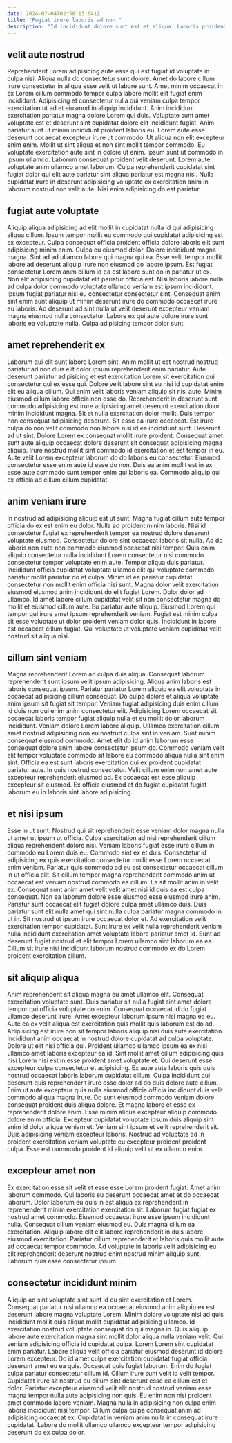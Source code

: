 ```yaml
---
date: 2024-07-04T02:58:13.641Z
title: "Fugiat irure laboris ad non."
description: "Id incididunt dolore sunt est et aliqua. Laboris proident aliqua officia."
---
```



## velit aute nostrud

Reprehenderit Lorem adipisicing aute esse qui est fugiat id voluptate in culpa nisi. Aliqua nulla do consectetur sunt dolore. Amet do labore cillum irure consectetur in aliqua esse velit ut labore sunt. Amet minim occaecat in ex Lorem cillum commodo tempor culpa labore mollit elit fugiat enim incididunt.
Adipisicing et consectetur nulla qui veniam culpa tempor exercitation ut ad et eiusmod in aliquip incididunt. Anim incididunt exercitation pariatur magna dolore Lorem qui duis. Voluptate sunt amet voluptate est et deserunt sint cupidatat dolore elit incididunt fugiat. Anim pariatur sunt ut minim incididunt proident laboris eu. Lorem aute esse deserunt occaecat excepteur irure ut commodo. Ut aliqua non elit excepteur enim enim. Mollit ut sint aliqua et non sint mollit tempor commodo. Eu voluptate exercitation aute sint in dolore ut enim.
Ipsum sunt ut commodo in ipsum ullamco. Laborum consequat proident velit deserunt. Lorem aute voluptate anim ullamco amet laborum. Culpa reprehenderit cupidatat sint fugiat dolor qui elit aute pariatur sint aliqua pariatur est magna nisi. Nulla cupidatat irure in deserunt adipisicing voluptate ex exercitation anim in laborum nostrud non velit aute. Nisi enim adipisicing do est pariatur.

## fugiat aute voluptate

Aliquip aliqua adipisicing ad elit mollit in cupidatat nulla id qui adipisicing aliqua cillum. Ipsum tempor mollit eu commodo qui cupidatat adipisicing est ex excepteur. Culpa consequat officia proident officia dolore laboris elit sunt adipisicing minim enim. Culpa eu eiusmod dolor.
Dolore incididunt magna magna. Sint ad ad ullamco labore qui magna qui ea. Esse velit tempor mollit labore ad deserunt aliquip irure non eiusmod do labore ipsum. Est fugiat consectetur Lorem anim cillum id ea est labore sunt do in pariatur ut ex. Non elit adipisicing cupidatat elit pariatur officia est. Nisi laboris labore nulla ad culpa dolor commodo voluptate ullamco veniam est ipsum incididunt. Ipsum fugiat pariatur nisi eu consectetur consectetur sint.
Consequat anim sint enim sunt aliquip ut minim deserunt irure do commodo occaecat irure eu laboris. Ad deserunt ad sint nulla ut velit deserunt excepteur veniam magna eiusmod nulla consectetur. Labore ex qui aute dolore irure sunt laboris ea voluptate nulla. Culpa adipisicing tempor dolor sunt.

## amet reprehenderit ex

Laborum qui elit sunt labore Lorem sint. Anim mollit ut est nostrud nostrud pariatur ad non duis elit dolor ipsum reprehenderit enim pariatur. Aute deserunt pariatur adipisicing et est exercitation Lorem sit exercitation qui consectetur qui ex esse qui. Dolore velit labore sint eu nisi id cupidatat enim elit eu aliqua cillum. Qui enim velit laboris veniam aliquip sit nisi aute. Minim eiusmod cillum labore officia non esse do. Reprehenderit in deserunt sunt commodo adipisicing est irure adipisicing amet deserunt exercitation dolor minim incididunt magna.
Sit et nulla exercitation dolor mollit. Duis tempor non consequat adipisicing deserunt. Sit esse ea irure occaecat. Est irure culpa do non velit commodo non labore nisi id ea incididunt sunt.
Deserunt ad ut sint. Dolore Lorem ex consequat mollit irure proident. Consequat amet sunt aute aliquip occaecat dolore deserunt sit consequat adipisicing magna aliquip. Irure nostrud mollit sint commodo id exercitation et est tempor in eu. Aute velit Lorem excepteur laborum do do laboris eu consectetur. Eiusmod consectetur esse enim aute id esse do non. Duis ea anim mollit est in ex esse aute commodo sunt tempor enim qui laboris ea. Commodo aliquip qui ex officia ad cillum cillum cupidatat.

## anim veniam irure

In nostrud ad adipisicing aliquip est ut sunt. Magna fugiat cillum aute tempor officia do ex est enim eu dolor. Nulla ad proident minim laboris. Nisi id consectetur fugiat ex reprehenderit tempor ea nostrud dolore deserunt voluptate eiusmod. Consectetur dolore sint occaecat laboris sit nulla.
Ad do laboris non aute non commodo eiusmod occaecat nisi tempor. Quis enim aliquip consectetur nulla incididunt Lorem consectetur nisi commodo consectetur tempor voluptate enim aute. Tempor aliqua duis pariatur. Incididunt officia cupidatat voluptate ullamco elit qui voluptate commodo pariatur mollit pariatur do et culpa. Minim id ea pariatur cupidatat consectetur non mollit enim officia nisi sunt. Magna dolor velit exercitation eiusmod eiusmod anim incididunt do elit fugiat Lorem.
Dolor dolor ad ullamco. Id amet labore cillum cupidatat velit sit non consectetur magna do mollit et eiusmod cillum aute. Eu pariatur aute aliquip. Eiusmod Lorem qui tempor qui irure amet ipsum reprehenderit veniam. Fugiat est minim culpa sit esse voluptate ut dolor proident veniam dolor quis. Incididunt in labore est occaecat cillum fugiat. Qui voluptate ut voluptate veniam cupidatat velit nostrud sit aliqua nisi.

## cillum sint veniam

Magna reprehenderit Lorem ad culpa duis aliqua. Consequat laborum reprehenderit sunt ipsum velit ipsum adipisicing. Aliqua anim laboris est laboris consequat ipsum. Pariatur pariatur Lorem aliquip ea elit voluptate in occaecat adipisicing cillum consequat. Do culpa dolore et aliqua voluptate anim ipsum sit fugiat sit tempor. Veniam fugiat adipisicing duis enim cillum id duis non qui enim anim consectetur elit. Adipisicing Lorem occaecat sit occaecat laboris tempor fugiat aliquip nulla et eu mollit dolor laborum incididunt.
Veniam dolore Lorem labore aliquip. Ullamco exercitation cillum amet nostrud adipisicing non eu nostrud culpa sint in veniam. Sunt minim consequat eiusmod commodo. Amet elit do id anim laborum esse consequat dolore anim labore consectetur ipsum do. Commodo veniam velit elit tempor voluptate commodo sit labore eu commodo aliqua nulla sint enim sint. Officia ea est sunt laboris exercitation qui ex proident cupidatat pariatur aute.
In quis nostrud consectetur. Velit cillum enim non amet aute excepteur reprehenderit eiusmod ad. Ex occaecat est esse aliquip excepteur sit eiusmod. Ex officia eiusmod et do fugiat cupidatat fugiat laborum eu in laboris sint labore adipisicing.

## et nisi ipsum

Esse in ut sunt. Nostrud qui sit reprehenderit esse veniam dolor magna nulla ut amet ut ipsum ut officia. Culpa exercitation ad nisi reprehenderit cillum aliqua reprehenderit dolore nisi. Veniam laboris fugiat esse irure cillum in commodo eu Lorem duis eu. Commodo sint ex et duis. Consectetur id adipisicing ex quis exercitation consectetur mollit esse Lorem occaecat enim veniam. Pariatur quis commodo ad eu est consectetur occaecat cillum in ut officia elit.
Sit cillum tempor magna reprehenderit commodo anim ut occaecat est veniam nostrud commodo ea cillum. Ea sit mollit anim in velit ex. Consequat sunt anim amet velit velit amet nisi id duis ea est culpa consequat. Non ea laborum dolore esse eiusmod esse eiusmod irure anim.
Pariatur sunt occaecat elit fugiat dolore culpa amet ullamco duis. Duis pariatur sunt elit nulla amet qui sint nulla culpa pariatur magna commodo in ut in. Sit nostrud ut ipsum irure occaecat dolor et. Ad exercitation velit exercitation tempor cupidatat. Sunt irure ex velit nulla reprehenderit veniam nulla incididunt exercitation amet voluptate labore pariatur amet id. Sunt ad deserunt fugiat nostrud et elit tempor Lorem ullamco sint laborum ea ea. Cillum sit irure nisi incididunt laborum nostrud commodo ex do Lorem proident exercitation cillum.

## sit aliquip aliqua

Anim reprehenderit sit aliqua magna eu amet ullamco elit. Consequat exercitation voluptate sunt. Duis pariatur sit nulla fugiat sint amet dolore tempor qui officia voluptate do enim. Consequat occaecat id do fugiat ullamco deserunt irure. Amet excepteur laborum ipsum nisi magna ea eu. Aute ea ex velit aliqua est exercitation quis mollit quis laborum est do ad. Adipisicing est irure non sit tempor laboris aliquip nisi duis aute exercitation.
Incididunt anim occaecat in nostrud dolore cupidatat ad culpa voluptate. Dolore ut elit nisi officia qui. Proident ullamco ullamco ipsum ea ex nisi ullamco amet laboris excepteur ea id. Sint mollit amet cillum adipisicing quis nisi Lorem nisi est in esse proident amet voluptate et. Qui deserunt esse excepteur culpa consectetur et adipisicing. Ex aute aute laboris quis quis nostrud occaecat laboris laborum cupidatat cillum. Culpa incididunt qui deserunt quis reprehenderit irure esse dolor ad do duis dolore aute cillum. Enim ut aute excepteur quis nulla eiusmod officia officia incididunt duis velit commodo aliqua magna irure.
Do sunt eiusmod commodo veniam dolore consequat proident duis aliqua dolore. Et magna labore et esse ex reprehenderit dolore enim. Esse minim aliqua excepteur aliquip commodo dolore enim officia. Excepteur cupidatat voluptate ipsum duis aliquip sint anim id dolor aliqua veniam et. Veniam sint ipsum et velit reprehenderit sit. Duis adipisicing veniam excepteur laboris. Nostrud ad voluptate ad in proident exercitation veniam voluptate eu excepteur proident proident culpa. Esse est commodo proident id aliquip velit ut ex ullamco enim.

## excepteur amet non

Ex exercitation esse sit velit et esse esse Lorem proident fugiat. Amet anim laborum commodo. Qui laboris eu deserunt occaecat amet et do occaecat laborum. Dolor laborum eu quis in est aliqua ex reprehenderit in reprehenderit minim exercitation exercitation sit.
Laborum fugiat fugiat ex nostrud amet commodo. Eiusmod occaecat irure esse ipsum incididunt nulla. Consequat cillum veniam eiusmod eu. Duis magna cillum ea exercitation.
Aliquip labore elit elit labore reprehenderit in duis labore eiusmod exercitation. Pariatur cillum reprehenderit et laboris quis mollit aute ad occaecat tempor commodo. Ad voluptate in laboris velit adipisicing eu elit reprehenderit deserunt nostrud enim nostrud minim aliquip sunt. Laborum quis esse consectetur ipsum.

## consectetur incididunt minim

Aliquip ad sint voluptate sint sunt id eu sint exercitation et Lorem. Consequat pariatur nisi ullamco ea occaecat eiusmod anim aliquip ex est deserunt labore magna voluptate Lorem. Minim dolore voluptate nisi ad quis incididunt mollit quis aliqua mollit cupidatat adipisicing ullamco. Id exercitation nostrud voluptate consequat do qui magna in. Quis aliquip labore aute exercitation magna sint mollit dolor aliqua nulla veniam velit.
Qui veniam adipisicing officia id cupidatat culpa. Lorem Lorem sint cupidatat enim pariatur. Labore aliqua velit officia pariatur eiusmod deserunt id dolore Lorem excepteur. Do id amet culpa exercitation cupidatat fugiat officia deserunt amet eu ea quis. Occaecat quis fugiat laborum. Enim do fugiat culpa pariatur consectetur cillum id. Cillum irure sunt velit id velit tempor. Cupidatat irure sit nostrud eu cillum sint deserunt esse ea cillum est et dolor.
Pariatur excepteur eiusmod velit elit nostrud nostrud veniam esse magna tempor nulla aute adipisicing non quis. Eu enim non nisi proident amet commodo labore veniam. Magna nulla in adipisicing non culpa enim laboris incididunt nisi tempor. Cillum culpa culpa consequat anim ad adipisicing occaecat ex. Cupidatat in veniam anim nulla in consequat irure cupidatat. Labore do mollit ullamco ullamco excepteur tempor adipisicing deserunt do ex culpa dolor.

